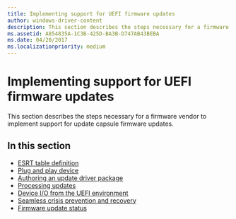```yaml
---
title: Implementing support for UEFI firmware updates
author: windows-driver-content
description: This section describes the steps necessary for a firmware vendor to implement support for update capsule firmware updates.
ms.assetid: A854835A-1C3B-425D-BA3B-D747AB43BEBA
ms.date: 04/20/2017
ms.localizationpriority: medium
---
```


# Implementing support for UEFI firmware updates


This section describes the steps necessary for a firmware vendor to implement support for update capsule firmware updates.

## In this section


-   [ESRT table definition](esrt-table-definition.md)
-   [Plug and play device](plug-and-play-device.md)
-   [Authoring an update driver package](authoring-an-update-driver-package.md)
-   [Processing updates](processing-updates.md)
-   [Device I/O from the UEFI environment](device-i-o-from-the-uefi-environment.md)
-   [Seamless crisis prevention and recovery](seamless-crisis-prevention-and-recovery.md)
-   [Firmware update status](firmware-update-status.md)

 

 




